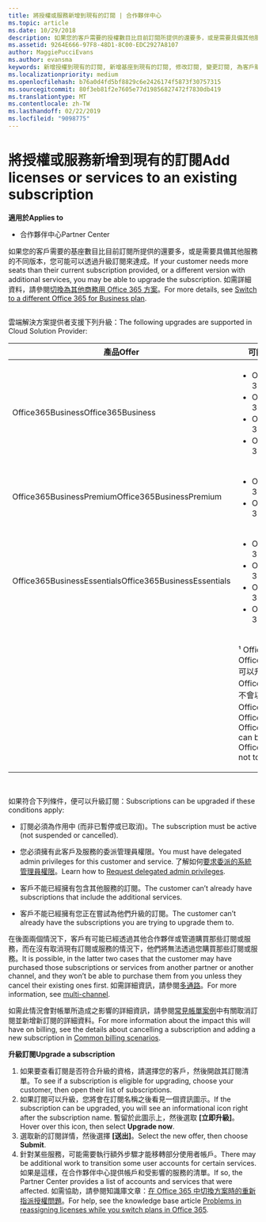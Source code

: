 ```yaml
---
title: 將授權或服務新增到現有的訂閱 | 合作夥伴中心
ms.topic: article
ms.date: 10/29/2018
description: 如果您的客戶需要的授權數目比目前訂閱所提供的還要多，或是需要具備其他服務的不同版本，您可能可以透過升級訂閱來達成。
ms.assetid: 9264E666-97F8-48D1-8C00-EDC2927A8107
author: MaggiePucciEvans
ms.author: evansma
keywords: 新增授權到現有的訂閱, 新增基座到現有的訂閱, 修改訂閱, 變更訂閱, 為客戶購買更多授權
ms.localizationpriority: medium
ms.openlocfilehash: b76a0d4fd5bf8829c6e2426174f5873f30757315
ms.sourcegitcommit: 80f3eb81f2e7605e77d19856827472f7830db419
ms.translationtype: MT
ms.contentlocale: zh-TW
ms.lasthandoff: 02/22/2019
ms.locfileid: "9098775"
---
```

# <a name="add-licenses-or-services-to-an-existing-subscription"></a><span data-ttu-id="125e4-104">將授權或服務新增到現有的訂閱</span><span class="sxs-lookup"><span data-stu-id="125e4-104">Add licenses or services to an existing subscription</span></span>

**<span data-ttu-id="125e4-105">適用於</span><span class="sxs-lookup"><span data-stu-id="125e4-105">Applies to</span></span>**

-  <span data-ttu-id="125e4-106">合作夥伴中心</span><span class="sxs-lookup"><span data-stu-id="125e4-106">Partner Center</span></span>

<span data-ttu-id="125e4-107">如果您的客戶需要的基座數目比目前訂閱所提供的還要多，或是需要具備其他服務的不同版本，您可能可以透過升級訂閱來達成。</span><span class="sxs-lookup"><span data-stu-id="125e4-107">If your customer needs more seats than their current subscription provided, or a different version with additional services, you may be able to upgrade the subscription.</span></span> <span data-ttu-id="125e4-108">如需詳細資料，請參閱[切換為其他商務用 Office 365 方案](https://go.microsoft.com/fwlink/p/?LinkId=723577)。</span><span class="sxs-lookup"><span data-stu-id="125e4-108">For more details, see [Switch to a different Office 365 for Business plan](https://go.microsoft.com/fwlink/p/?LinkId=723577).</span></span>

## <a href="" id="upgradesubscription"></a>


<span data-ttu-id="125e4-109">雲端解決方案提供者支援下列升級：</span><span class="sxs-lookup"><span data-stu-id="125e4-109">The following upgrades are supported in Cloud Solution Provider:</span></span>

<table>
<colgroup>
<col width="50%" />
<col width="50%" />
</colgroup>
<thead>
<tr class="header">
<th><span data-ttu-id="125e4-110">產品</span><span class="sxs-lookup"><span data-stu-id="125e4-110">Offer</span></span></th>
<th><span data-ttu-id="125e4-111">可能的升級</span><span class="sxs-lookup"><span data-stu-id="125e4-111">Possible upgrades</span></span></th>
</tr>
</thead>
<tbody>
<tr class="odd">
<td><span data-ttu-id="125e4-112">Office365Business</span><span class="sxs-lookup"><span data-stu-id="125e4-112">Office365Business</span></span></td>
<td><ul>
<li><span data-ttu-id="125e4-113">Office 365 商務進階版¹</span><span class="sxs-lookup"><span data-stu-id="125e4-113">Office 365 Business Premium¹</span></span></li>
<li><span data-ttu-id="125e4-114">Office 365 專業增強版</span><span class="sxs-lookup"><span data-stu-id="125e4-114">Office 365 ProPlus</span></span></li>
<li><span data-ttu-id="125e4-115">Office 365 企業版 E3</span><span class="sxs-lookup"><span data-stu-id="125e4-115">Office 365 Enterprise E3</span></span></li>
<li><span data-ttu-id="125e4-116">Office 365 企業版 E5</span><span class="sxs-lookup"><span data-stu-id="125e4-116">Office 365 Enterprise E5</span></span></li>
</ul></td>
</tr>
<tr class="even">
<td><span data-ttu-id="125e4-117">Office365BusinessPremium</span><span class="sxs-lookup"><span data-stu-id="125e4-117">Office365BusinessPremium</span></span></td>
<td><ul>
<li><span data-ttu-id="125e4-118">Office 365 企業版 E3</span><span class="sxs-lookup"><span data-stu-id="125e4-118">Office 365 Enterprise E3</span></span></li>
<li><span data-ttu-id="125e4-119">Office 365 企業版 E5</span><span class="sxs-lookup"><span data-stu-id="125e4-119">Office 365 Enterprise E5</span></span></li>
</ul></td>
</tr>
<tr class="odd">
<td><span data-ttu-id="125e4-120">Office365BusinessEssentials</span><span class="sxs-lookup"><span data-stu-id="125e4-120">Office365BusinessEssentials</span></span></td>
<td><ul>
<li><span data-ttu-id="125e4-121">Office 365 商務進階版¹</span><span class="sxs-lookup"><span data-stu-id="125e4-121">Office 365 Business Premium¹</span></span></li>
<li><span data-ttu-id="125e4-122">Office 365 企業版 E1</span><span class="sxs-lookup"><span data-stu-id="125e4-122">Office 365 Enterprise E1</span></span></li>
<li><span data-ttu-id="125e4-123">Office 365 企業版 E3</span><span class="sxs-lookup"><span data-stu-id="125e4-123">Office 365 Enterprise E3</span></span></li>
<li><span data-ttu-id="125e4-124">Office 365 企業版 E5</span><span class="sxs-lookup"><span data-stu-id="125e4-124">Office 365 Enterprise E5</span></span></li>
</ul></td>
</tr>
<tr class="even">
<td></td>
<td><p><span data-ttu-id="125e4-125">¹ Office365BusinessIndia 和 Office365BusinessEssentialsIndia 可以升級到 Office365BusinessPremiumIndia，不會以 Office365BusinessPremium。</span><span class="sxs-lookup"><span data-stu-id="125e4-125">¹ Office365BusinessIndia and Office365BusinessEssentialsIndia can be upgraded to Office365BusinessPremiumIndia, not to Office365BusinessPremium.</span></span></p></td>
</tr>
</tbody>
</table>

 

<span data-ttu-id="125e4-126">如果符合下列條件，便可以升級訂閱：</span><span class="sxs-lookup"><span data-stu-id="125e4-126">Subscriptions can be upgraded if these conditions apply:</span></span>

-   <span data-ttu-id="125e4-127">訂閱必須為作用中 (而非已暫停或已取消)。</span><span class="sxs-lookup"><span data-stu-id="125e4-127">The subscription must be active (not suspended or cancelled).</span></span>

-   <span data-ttu-id="125e4-128">您必須擁有此客戶及服務的委派管理員權限。</span><span class="sxs-lookup"><span data-stu-id="125e4-128">You must have delegated admin privileges for this customer and service.</span></span> <span data-ttu-id="125e4-129">了解如何[要求委派的系統管理員權限](request-a-relationship-with-a-customer.md)。</span><span class="sxs-lookup"><span data-stu-id="125e4-129">Learn how to [Request delegated admin privileges](request-a-relationship-with-a-customer.md).</span></span>

-   <span data-ttu-id="125e4-130">客戶不能已經擁有包含其他服務的訂閱。</span><span class="sxs-lookup"><span data-stu-id="125e4-130">The customer can’t already have subscriptions that include the additional services.</span></span>

-   <span data-ttu-id="125e4-131">客戶不能已經擁有您正在嘗試為他們升級的訂閱。</span><span class="sxs-lookup"><span data-stu-id="125e4-131">The customer can’t already have the subscriptions you are trying to upgrade them to.</span></span>

<span data-ttu-id="125e4-132">在後面兩個情況下，客戶有可能已經透過其他合作夥伴或管道購買那些訂閱或服務，而在沒有取消現有訂閱或服務的情況下，他們將無法透過您購買那些訂閱或服務。</span><span class="sxs-lookup"><span data-stu-id="125e4-132">It is possible, in the latter two cases that the customer may have purchased those subscriptions or services from another partner or another channel, and they won’t be able to purchase them from you unless they cancel their existing ones first.</span></span> <span data-ttu-id="125e4-133">如需詳細資訊，請參閱[多通路](multichannel.md)。</span><span class="sxs-lookup"><span data-stu-id="125e4-133">For more information, see [multi-channel](multichannel.md).</span></span>

<span data-ttu-id="125e4-134">如需此情況會對帳單所造成之影響的詳細資訊，請參閱[常見帳單案例](common-billing-scenarios.md)中有關取消訂閱並新增新訂閱的詳細資料。</span><span class="sxs-lookup"><span data-stu-id="125e4-134">For more information about the impact this will have on billing, see the details about cancelling a subscription and adding a new subscription in [Common billing scenarios](common-billing-scenarios.md).</span></span>

**<span data-ttu-id="125e4-135">升級訂閱</span><span class="sxs-lookup"><span data-stu-id="125e4-135">Upgrade a subscription</span></span>**

1.  <span data-ttu-id="125e4-136">如果要查看訂閱是否符合升級的資格，請選擇您的客戶，然後開啟其訂閱清單。</span><span class="sxs-lookup"><span data-stu-id="125e4-136">To see if a subscription is eligible for upgrading, choose your customer, then open their list of subscriptions.</span></span>
2.  <span data-ttu-id="125e4-137">如果訂閱可以升級，您將會在訂閱名稱之後看見一個資訊圖示。</span><span class="sxs-lookup"><span data-stu-id="125e4-137">If the subscription can be upgraded, you will see an informational icon right after the subscription name.</span></span> <span data-ttu-id="125e4-138">暫留於此圖示上，然後選取 **\[立即升級\]**。</span><span class="sxs-lookup"><span data-stu-id="125e4-138">Hover over this icon, then select **Upgrade now**.</span></span>
3.  <span data-ttu-id="125e4-139">選取新的訂閱詳情，然後選擇 **\[送出\]**。</span><span class="sxs-lookup"><span data-stu-id="125e4-139">Select the new offer, then choose **Submit**.</span></span>
4.  <span data-ttu-id="125e4-140">針對某些服務，可能需要執行額外步驟才能移轉部分使用者帳戶。</span><span class="sxs-lookup"><span data-stu-id="125e4-140">There may be additional work to transition some user accounts for certain services.</span></span> <span data-ttu-id="125e4-141">如果是這樣，在合作夥伴中心提供帳戶和受影響的服務的清單。</span><span class="sxs-lookup"><span data-stu-id="125e4-141">If so, the Partner Center provides a list of accounts and services that were affected.</span></span> <span data-ttu-id="125e4-142">如需協助，請參閱知識庫文章：[在 Office 365 中切換方案時的重新指派授權問題](https://go.microsoft.com/fwlink/p/?LinkId=723576)。</span><span class="sxs-lookup"><span data-stu-id="125e4-142">For help, see the knowledge base article [Problems in reassigning licenses while you switch plans in Office 365](https://go.microsoft.com/fwlink/p/?LinkId=723576).</span></span>

 

 



